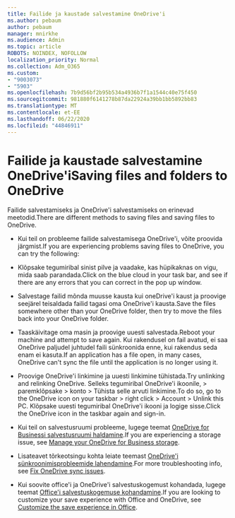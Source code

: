 ```yaml
---
title: Failide ja kaustade salvestamine OneDrive'i
ms.author: pebaum
author: pebaum
manager: mnirkhe
ms.audience: Admin
ms.topic: article
ROBOTS: NOINDEX, NOFOLLOW
localization_priority: Normal
ms.collection: Adm_O365
ms.custom:
- "9003073"
- "5903"
ms.openlocfilehash: 7b9d56bf2b95b534a4936b7f1a1544c40e75f450
ms.sourcegitcommit: 981880f6141278b87da22924a39bb1bb5892bb83
ms.translationtype: MT
ms.contentlocale: et-EE
ms.lasthandoff: 06/22/2020
ms.locfileid: "44846911"
---
```

# <a name="saving-files-and-folders-to-onedrive"></a><span data-ttu-id="952da-102">Failide ja kaustade salvestamine OneDrive'i</span><span class="sxs-lookup"><span data-stu-id="952da-102">Saving files and folders to OneDrive</span></span>

<span data-ttu-id="952da-103">Failide salvestamiseks ja OneDrive'i salvestamiseks on erinevad meetodid.</span><span class="sxs-lookup"><span data-stu-id="952da-103">There are different methods to saving files and saving files to OneDrive.</span></span>

- <span data-ttu-id="952da-104">Kui teil on probleeme failide salvestamisega OneDrive'i, võite proovida järgmist.</span><span class="sxs-lookup"><span data-stu-id="952da-104">If you are experiencing problems saving files to OneDrive, you can try the following:</span></span>

- <span data-ttu-id="952da-105">Klõpsake tegumiribal sinist pilve ja vaadake, kas hüpikaknas on vigu, mida saab parandada.</span><span class="sxs-lookup"><span data-stu-id="952da-105">Click on the blue cloud in your task bar, and see if there are any errors that you can correct in the pop up window.</span></span>
- <span data-ttu-id="952da-106">Salvestage failid mõnda muusse kausta kui oneDrive'i kaust ja proovige seejärel teisaldada failid tagasi oma OneDrive'i kausta.</span><span class="sxs-lookup"><span data-stu-id="952da-106">Save the files somewhere other than your OneDrive folder, then try to move the files back into your OneDrive folder.</span></span>
- <span data-ttu-id="952da-107">Taaskäivitage oma masin ja proovige uuesti salvestada.</span><span class="sxs-lookup"><span data-stu-id="952da-107">Reboot your machine and attempt to save again.</span></span> <span data-ttu-id="952da-108">Kui rakendusel on fail avatud, ei saa OneDrive paljudel juhtudel faili sünkroonida enne, kui rakendus seda enam ei kasuta.</span><span class="sxs-lookup"><span data-stu-id="952da-108">If an application has a file open, in many cases, OneDrive can't sync the file until the application is no longer using it.</span></span>
- <span data-ttu-id="952da-109">Proovige OneDrive'i linkimine ja uuesti linkimine tühistada.</span><span class="sxs-lookup"><span data-stu-id="952da-109">Try unlinking and relinking OneDrive.</span></span> <span data-ttu-id="952da-110">Selleks tegumiribal OneDrive'i ikoonile, > paremklõpsake > konto > Tühista selle arvuti linkimine.</span><span class="sxs-lookup"><span data-stu-id="952da-110">To do so, go to the OneDrive icon on your taskbar > right click > Account > Unlink this PC.</span></span> <span data-ttu-id="952da-111">Klõpsake uuesti tegumiribal OneDrive'i ikooni ja logige sisse.</span><span class="sxs-lookup"><span data-stu-id="952da-111">Click the OneDrive icon in the taskbar again and sign-in.</span></span>
- <span data-ttu-id="952da-112">Kui teil on salvestusruumi probleeme, lugege teemat [OneDrive for Businessi salvestusruumi haldamine](https://support.microsoft.com/office/31519161-059c-4764-b6f8-f5cd29f7fe68).</span><span class="sxs-lookup"><span data-stu-id="952da-112">If you are experiencing a storage issue, see  [Manage your OneDrive for Business storage](https://support.microsoft.com/office/31519161-059c-4764-b6f8-f5cd29f7fe68).</span></span>
- <span data-ttu-id="952da-113">Lisateavet tõrkeotsingu kohta leiate teemast [OneDrive'i sünkroonimisprobleemide lahendamine](https://docs.microsoft.com/alchemyinsights/fix-onedrive-sync-issues).</span><span class="sxs-lookup"><span data-stu-id="952da-113">For more troubleshooting info, see  [Fix OneDrive sync issues](https://docs.microsoft.com/alchemyinsights/fix-onedrive-sync-issues).</span></span>  
- <span data-ttu-id="952da-114">Kui soovite office'i ja OneDrive'i salvestuskogemust kohandada, lugege teemat [Office'i salvestuskogemuse kohandamine](https://support.microsoft.com/office/786200a7-f5f2-4d26-a3ae-b78c60dd5d3b).</span><span class="sxs-lookup"><span data-stu-id="952da-114">If you are looking to customize your save experience with Office and OneDrive, see  [Customize the save experience in Office](https://support.microsoft.com/office/786200a7-f5f2-4d26-a3ae-b78c60dd5d3b).</span></span>
